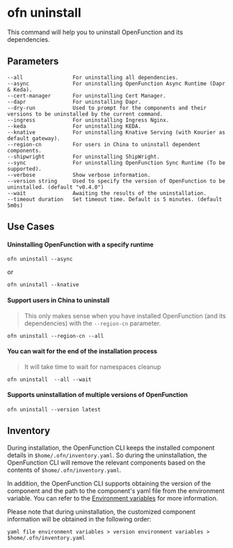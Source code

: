 # ofn uninstall

This command will help you to uninstall OpenFunction and its dependencies.

## Parameters

```shell
--all                For uninstalling all dependencies.
--async              For uninstalling OpenFunction Async Runtime (Dapr & Keda).
--cert-manager       For uninstalling Cert Manager.
--dapr               For uninstalling Dapr.
--dry-run            Used to prompt for the components and their versions to be uninstalled by the current command.
--ingress            For uninstalling Ingress Nginx.
--keda               For uninstalling KEDA.
--knative            For uninstalling Knative Serving (with Kourier as default gateway).
--region-cn          For users in China to uninstall dependent components.
--shipwright         For uninstalling ShipWright.
--sync               For uninstalling OpenFunction Sync Runtime (To be supported).
--verbose            Show verbose information.
--version string     Used to specify the version of OpenFunction to be uninstalled. (default "v0.4.0")
--wait               Awaiting the results of the uninstallation.
--timeout duration   Set timeout time. Default is 5 minutes. (default 5m0s)
```

## Use Cases

#### Uninstalling OpenFunction with a specify runtime

```shell
ofn uninstall --async
```

or

```shell
ofn uninstall --knative
```

#### Support users in China to uninstall

> This only makes sense when you have installed OpenFunction (and its dependencies) with the `--region-cn` parameter.

```shell
ofn uninstall --region-cn --all
```

#### You can wait for the end of the installation process

> It will take time to wait for namespaces cleanup

```shell
ofn uninstall  --all --wait
```

#### Supports uninstallation of multiple versions of OpenFunction

```shell
ofn uninstall --version latest
```

## Inventory

During installation, the OpenFunction CLI keeps the installed component details in `$home/.ofn/inventory.yaml`. So during the uninstallation, the OpenFunction CLI will remove the relevant components based on the contents of `$home/.ofn/inventory.yaml`.

In addition, the OpenFunction CLI supports obtaining the version of the component and the path to the component's yaml file from the environment variable. You can refer to the [Environment variables](install.md#environment-variables) for more information.

Please note that during uninstallation, the customized component information will be obtained in the following order:

```
yaml file environment variables > version environment variables > $home/.ofn/inventory.yaml
```
